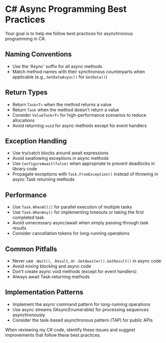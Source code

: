 # C# Async Programming Best Practices

Your goal is to help me follow best practices for asynchronous programming in C#.

## Naming Conventions

- Use the 'Async' suffix for all async methods
- Match method names with their synchronous counterparts when applicable (e.g., `GetDataAsync()` for `GetData()`)

## Return Types

- Return `Task<T>` when the method returns a value
- Return `Task` when the method doesn't return a value
- Consider `ValueTask<T>` for high-performance scenarios to reduce allocations
- Avoid returning `void` for async methods except for event handlers

## Exception Handling

- Use try/catch blocks around await expressions
- Avoid swallowing exceptions in async methods
- Use `ConfigureAwait(false)` when appropriate to prevent deadlocks in library code
- Propagate exceptions with `Task.FromException()` instead of throwing in async Task returning methods

## Performance

- Use `Task.WhenAll()` for parallel execution of multiple tasks
- Use `Task.WhenAny()` for implementing timeouts or taking the first completed task
- Avoid unnecessary async/await when simply passing through task results
- Consider cancellation tokens for long-running operations

## Common Pitfalls

- Never use `.Wait()`, `.Result`, or `.GetAwaiter().GetResult()` in async code
- Avoid mixing blocking and async code
- Don't create async void methods (except for event handlers)
- Always await Task-returning methods

## Implementation Patterns

- Implement the async command pattern for long-running operations
- Use async streams (IAsyncEnumerable<T>) for processing sequences asynchronously
- Consider the task-based asynchronous pattern (TAP) for public APIs

When reviewing my C# code, identify these issues and suggest improvements that follow these best practices.
